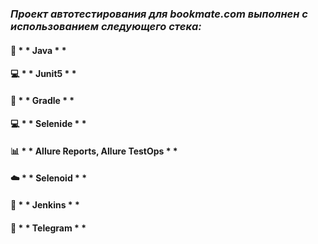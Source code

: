 ### ***Проект автотестирования для bookmate.com выполнен с использованием следующего стека:***

#### :muscle: * * Java * *
#### :computer: * * Junit5 * *
#### :construction_worker: * * Gradle * *
#### :computer: * * Selenide * *
#### :bar_chart: * * Allure Reports, Allure TestOps * *
#### :cloud: * * Selenoid * *
#### :construction_worker: * * Jenkins * *
#### :iphone: * * Telegram * *
